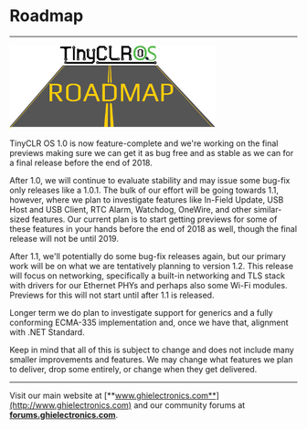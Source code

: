 # Roadmap
---
![Roadmap](images/roadmap-noborder.jpg)

TinyCLR OS 1.0 is now feature-complete and we're working on the final previews making sure we can get it as bug free and as stable as we can for a final release before the end of 2018.

After 1.0, we will continue to evaluate stability and may issue some bug-fix only releases like a 1.0.1. The bulk of our effort will be going towards 1.1, however, where we plan to investigate features like In-Field Update, USB Host and USB Client, RTC Alarm, Watchdog, OneWire, and other similar-sized features. Our current plan is to start getting previews for some of these features in your hands before the end of 2018 as well, though the final release will not be until 2019.

After 1.1, we'll potentially do some bug-fix releases again, but our primary work will be on what we are tentatively planning to version 1.2. This release will focus on networking, specifically a built-in networking and TLS stack with drivers for our Ethernet PHYs and perhaps also some Wi-Fi modules. Previews for this will not start until after 1.1 is released.

Longer term we do plan to investigate support for generics and a fully conforming ECMA-335 implementation and, once we have that, alignment with .NET Standard.
 
Keep in mind that all of this is subject to change and does not include many smaller improvements and features. We may change what features we plan to deliver, drop some entirely, or change when they get delivered.

***

Visit our main website at [**www.ghielectronics.com**](http://www.ghielectronics.com) and our community forums at [**forums.ghielectronics.com**](https://forums.ghielectronics.com/).
